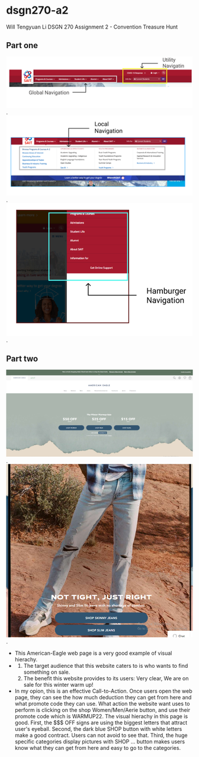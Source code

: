# dsgn270-a2
Will Tengyuan Li DSGN 270 Assignment 2 - Convention Treasure Hunt
## Part one
![global navigation](./img/sait-global-navi.png "sait-g-navi").
![local navigation](./img/sait-local-navi.png "sait-l-navi").
![hamburger navigation](./img/hamburger-navigation.png "sait-h-navi").
## Part two
![americaneagle-hero-section](./img/americaneagle-hero-section.png "americaneagle-hero-section").
![big-img-with-shoplink](./img/ae-big-pic.png "americaneagle-hero-section").
- This American-Eagle web page is a very good example of visual hierachy.
- 1. The target audience that this website caters to is who wants to find something on sale.
  2. The benefit this website provides to its users:
    Very clear, We are on sale for this winter warm up!
- In my opion, this is an effective Call-to-Action. 
Once users open the web page, they can see the how much deduction they can get from here and what promote code they can use. 
What action the website want uses to perform is clicking on the shop Women/Men/Aerie button, and use their promote code which is WARMUP22. 
The visual hierachy in this page is good. 
First, the $$$ OFF signs are using the biggest letters that attract user's eyeball. 
Second, the dark blue SHOP button with white letters make a good contract. Users can not avoid to see that. 
Third, the huge specific categories display pictures with SHOP ... button makes users know what they can get from here and easy to go to the categories.
  